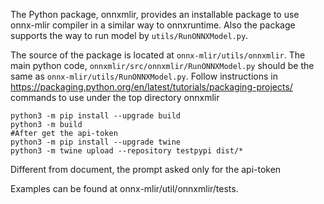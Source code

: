The Python package, onnxmlir, provides an installable package to use onnx-mlir
compiler in a similar way to onnxruntime. Also the package supports the way to 
run model by `utils/RunONNXModel.py`.

The source of the package is located at `onnx-mlir/utils/onnxmlir`. The main python code, `onnxmlir/src/onnxmlir/RunONNXModel.py` should be the same as `onnx-mlir/utils/RunONNXModel.py`.
Follow instructions in https://packaging.python.org/en/latest/tutorials/packaging-projects/
commands to use under the top directory onnxmlir
```
python3 -m pip install --upgrade build
python3 -m build
#After get the api-token
python3 -m pip install --upgrade twine
python3 -m twine upload --repository testpypi dist/*
```
Different from document, the prompt asked only for the api-token

Examples can be found at onnx-mlir/util/onnxmlir/tests.

